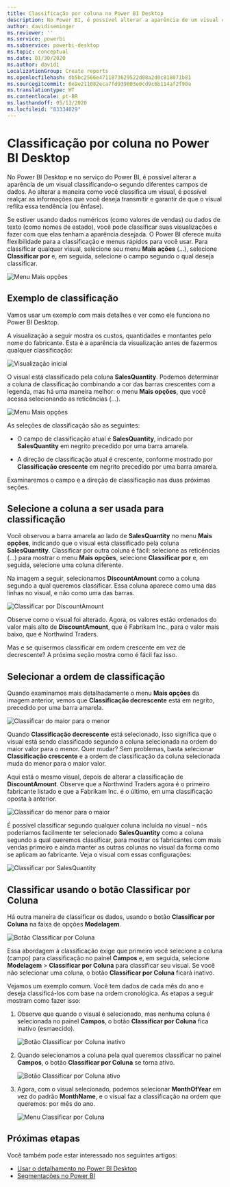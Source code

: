 ```yaml
---
title: Classificação por coluna no Power BI Desktop
description: No Power BI, é possível alterar a aparência de um visual classificando-o segundo diferentes campos de dados.
author: davidiseminger
ms.reviewer: ''
ms.service: powerbi
ms.subservice: powerbi-desktop
ms.topic: conceptual
ms.date: 01/30/2020
ms.author: davidi
LocalizationGroup: Create reports
ms.openlocfilehash: db5bc2566e4711873629522d08a2d0c818071b81
ms.sourcegitcommit: 0e9e211082eca7fd939803e0cd9c6b114af2f90a
ms.translationtype: HT
ms.contentlocale: pt-BR
ms.lasthandoff: 05/13/2020
ms.locfileid: "83334029"
---
```

# <a name="sort-by-column-in-power-bi-desktop"></a>Classificação por coluna no Power BI Desktop
No Power BI Desktop e no serviço do Power BI, é possível alterar a aparência de um visual classificando-o segundo diferentes campos de dados. Ao alterar a maneira como você classifica um visual, é possível realçar as informações que você deseja transmitir e garantir de que o visual reflita essa tendência (ou ênfase).

Se estiver usando dados numéricos (como valores de vendas) ou dados de texto (como nomes de estado), você pode classificar suas visualizações e fazer com que elas tenham a aparência desejada. O Power BI oferece muita flexibilidade para a classificação e menus rápidos para você usar. Para classificar qualquer visual, selecione seu menu **Mais ações** (...), selecione **Classificar por** e, em seguida, selecione o campo segundo o qual deseja classificar.

![Menu Mais opções](media/desktop-sort-by-column/sortbycolumn_2.png)

## <a name="sorting-example"></a>Exemplo de classificação
Vamos usar um exemplo com mais detalhes e ver como ele funciona no Power BI Desktop.

A visualização a seguir mostra os custos, quantidades e montantes pelo nome do fabricante. Esta é a aparência da visualização antes de fazermos qualquer classificação:

![Visualização inicial](media/desktop-sort-by-column/sortbycolumn_1.png)

O visual está classificado pela coluna **SalesQuantity**. Podemos determinar a coluna de classificação combinando a cor das barras crescentes com a legenda, mas há uma maneira melhor: o menu **Mais opções**, que você acessa selecionando as reticências (...).

![Menu Mais opções](media/desktop-sort-by-column/sortbycolumn_2.png)

As seleções de classificação são as seguintes:

* O campo de classificação atual é **SalesQuantity**, indicado por **SalesQuantity** em negrito precedido por uma barra amarela. 

* A direção de classificação atual é crescente, conforme mostrado por **Classificação crescente** em negrito precedido por uma barra amarela.

Examinaremos o campo e a direção de classificação nas duas próximas seções.

## <a name="select-which-column-to-use-for-sorting"></a>Selecione a coluna a ser usada para classificação
Você observou a barra amarela ao lado de **SalesQuantity** no menu **Mais opções**, indicando que o visual está classificado pela coluna **SalesQuantity**. Classificar por outra coluna é fácil: selecione as reticências (...) para mostrar o menu **Mais opções**, selecione **Classificar por** e, em seguida, selecione uma coluna diferente.

Na imagem a seguir, selecionamos **DiscountAmount** como a coluna segundo a qual queremos classificar. Essa coluna aparece como uma das linhas no visual, e não como uma das barras. 

![Classificar por DiscountAmount](media/desktop-sort-by-column/sortbycolumn_3.png)

Observe como o visual foi alterado. Agora, os valores estão ordenados do valor mais alto de **DiscountAmount**, que é Fabrikam Inc., para o valor mais baixo, que é Northwind Traders. 

Mas e se quisermos classificar em ordem crescente em vez de decrescente? A próxima seção mostra como é fácil faz isso.

## <a name="select-the-sort-order"></a>Selecionar a ordem de classificação
Quando examinamos mais detalhadamente o menu **Mais opções** da imagem anterior, vemos que **Classificação decrescente** está em negrito, precedido por uma barra amarela.

![Classificar do maior para o menor](media/desktop-sort-by-column/sortbycolumn_4.png)

Quando **Classificação decrescente** está selecionado, isso significa que o visual está sendo classificado segundo a coluna selecionada na ordem do maior valor para o menor. Quer mudar? Sem problemas, basta selecionar **Classificação crescente** e a ordem de classificação da coluna selecionada muda do menor para o maior valor.

Aqui está o mesmo visual, depois de alterar a classificação de **DiscountAmount**. Observe que a Northwind Traders agora é o primeiro fabricante listado e que a Fabrikam Inc. é o último, em uma classificação oposta à anterior.

![Classificar do menor para o maior](media/desktop-sort-by-column/sortbycolumn_5.png)

É possível classificar segundo qualquer coluna incluída no visual – nós poderíamos facilmente ter selecionado **SalesQuantity** como a coluna segundo a qual queremos classificar, para mostrar os fabricantes com mais vendas primeiro e ainda manter as outras colunas no visual da forma como se aplicam ao fabricante. Veja o visual com essas configurações:

![Classificar por SalesQuantity](media/desktop-sort-by-column/sortbycolumn_6.png)

## <a name="sort-using-the-sort-by-column-button"></a>Classificar usando o botão Classificar por Coluna
Há outra maneira de classificar os dados, usando o botão **Classificar por Coluna** na faixa de opções **Modelagem**.

![Botão Classificar por Coluna](media/desktop-sort-by-column/sortbycolumn_8.png)

Essa abordagem à classificação exige que primeiro você selecione a coluna (campo) para classificação no painel **Campos** e, em seguida, selecione **Modelagem** > **Classificar por Coluna** para classificar seu visual. Se você não selecionar uma coluna, o botão **Classificar por Coluna** ficará inativo.

Vejamos um exemplo comum. Você tem dados de cada mês do ano e deseja classificá-los com base na ordem cronológica. As etapas a seguir mostram como fazer isso:

1. Observe que quando o visual é selecionado, mas nenhuma coluna é selecionada no painel **Campos**, o botão **Classificar por Coluna** fica inativo (esmaecido).
   
   ![Botão Classificar por Coluna inativo](media/desktop-sort-by-column/sortbycolumn_9.png)

2. Quando selecionamos a coluna pela qual queremos classificar no painel **Campos**, o botão **Classificar por Coluna** se torna ativo.
   
   ![Botão Classificar por Coluna ativo](media/desktop-sort-by-column/sortbycolumn_10.png)
3. Agora, com o visual selecionado, podemos selecionar **MonthOfYear** em vez do padrão **MonthName**, e o visual faz a classificação na ordem que queremos: por mês do ano.
   
   ![Menu Classificar por Coluna](media/desktop-sort-by-column/sortbycolumn_11.png)


<!---
This functionality is no longer active. Jan 2020

## Getting back to default column for sorting
You can sort by any column you'd like, but there may be times when you want the visual to return to its default sorting column. No problem. For a visual that has a sort column selected, open the **More options** menu and select that column again, and the visualization returns to its default sort column.

For example, here's our previous chart:

![Initial visualization](media/desktop-sort-by-column/sortbycolumn_6.png)

When we go back to the menu and select **SalesQuantity** again, the visual defaults to being ordered alphabetically by **Manufacturer**, as shown in the following image.

![Default sort order](media/desktop-sort-by-column/sortbycolumn_7.png)

With so many options for sorting your visuals, creating just the chart or image you want is easy.
--->

## <a name="next-steps"></a>Próximas etapas

Você também pode estar interessado nos seguintes artigos:

* [Usar o detalhamento no Power BI Desktop](desktop-cross-report-drill-through.md)
* [Segmentações no Power BI](../visuals/power-bi-visualization-slicers.md)
